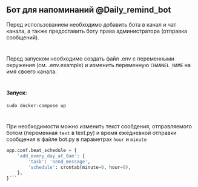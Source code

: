 ## Бот для напоминаний @Daily_remind_bot
Перед использованием необходимо добавить бота в канал и чат канала,
а также предоставить боту права администратора (отправка сообщений).
#
Перед запуском необходимо создать файл .env с переменными окружения 
(см. .env.example) и изменить переменную ```CHANNEL_NAME``` на имя своего канала.
#
#### Запуск: 
```sudo docker-compose up```
#
При необходимости можно изменить текст сообдения, отправляемого ботом (переменная ```text```
в text.py) и время ежедневной отправки сообщения в файле bot.py в параметрах ```hour``` и ```minute```
```python
app.conf.beat_schedule = {
    'add_every_day_at_8am': {
        'task': 'send_message',
        'schedule': crontab(minute=0, hour=8),
    },
}```
